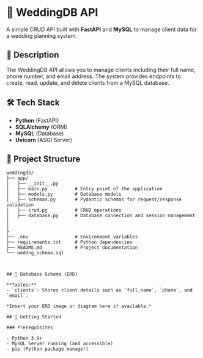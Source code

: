 # 🥂 WeddingDB API

A simple CRUD API built with **FastAPI** and **MySQL** to manage client data for a wedding planning system.

## 📘 Description

The WeddingDB API allows you to manage clients including their full name, phone number, and email address. The system provides endpoints to create, read, update, and delete clients from a MySQL database.

## 🛠️ Tech Stack

- **Python** (FastAPI)
- **SQLAlchemy** (ORM)
- **MySQL** (Database)
- **Uvicorn** (ASGI Server)

## 📂 Project Structure

```
weddingdb/
├── app/
│   ├── __init__.py
│   ├── main.py          # Entry point of the application
│   ├── models.py        # Database models
│   ├── schemas.py       # Pydantic schemas for request/response validation
│   ├── crud.py          # CRUD operations
│   ├── database.py      # Database connection and session management
│   
│       
├
├── .env                 # Environment variables
├── requirements.txt     # Python dependencies
├── README.md            # Project documentation
└── weddng_schema.sql



## 💾 Database Schema (ERD)

**Tables:**
- `clients`: Stores client details such as `full_name`, `phone`, and `email`.

*Insert your ERD image or diagram here if available.*

## 🚀 Getting Started

### Prerequisites

- Python 3.9+
- MySQL Server running (and accessible)
- pip (Python package manager)



